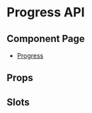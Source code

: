 # Progress API

## Component Page
- [Progress](../components/progress)

## Props
<Table name="progress" field="props" />

## Slots
<Table name="progress" field="slots" />
